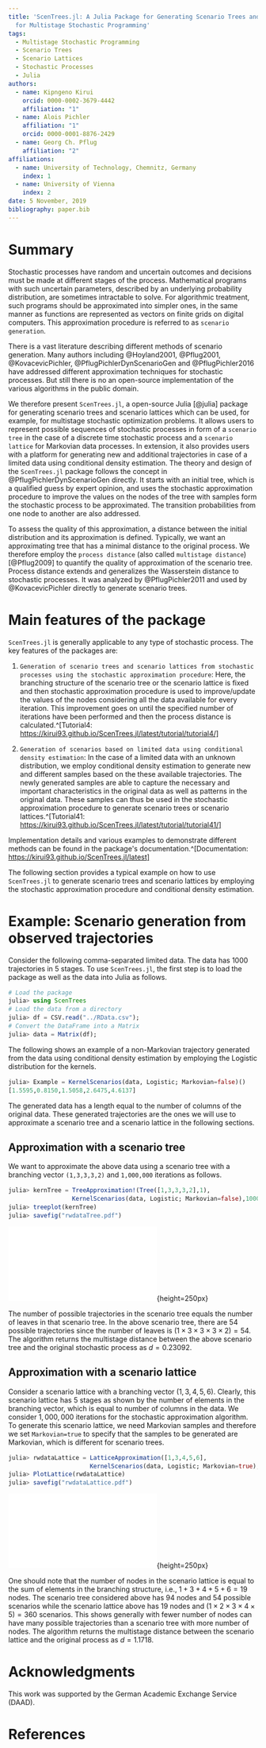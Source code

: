 ```yaml
---
title: 'ScenTrees.jl: A Julia Package for Generating Scenario Trees and Scenario Lattices
  for Multistage Stochastic Programming'
tags:
  - Multistage Stochastic Programming
  - Scenario Trees
  - Scenario Lattices
  - Stochastic Processes
  - Julia
authors:
  - name: Kipngeno Kirui
    orcid: 0000-0002-3679-4442
    affiliation: "1"
  - name: Alois Pichler
    affiliation: "1"
    orcid: 0000-0001-8876-2429
  - name: Georg Ch. Pflug
    affiliation: "2"
affiliations:
  - name: University of Technology, Chemnitz, Germany
    index: 1
  - name: University of Vienna
    index: 2
date: 5 November, 2019
bibliography: paper.bib
---
```


# Summary

Stochastic processes have random and uncertain outcomes and decisions must be made at different stages of the process. Mathematical programs with such uncertain parameters, described by an underlying probability distribution, are sometimes intractable to solve. For algorithmic treatment, such programs should be approximated into simpler ones, in the same manner as functions are represented as vectors on finite grids on digital computers. This approximation procedure is referred to as ``scenario generation``.

There is a vast literature describing different methods of scenario generation. Many authors including @Hoyland2001, @Pflug2001, @KovacevicPichler, @PflugPichlerDynScenarioGen and @PflugPichler2016 have addressed different approximation techniques for stochastic processes. But still there is no an open-source implementation of the various algorithms in the public domain.

We therefore present ``ScenTrees.jl``, a open-source Julia [@julia] package for generating scenario trees and scenario lattices which can be used, for example, for multistage stochastic optimization problems. It allows users to represent possible sequences of stochastic processes in form of a ``scenario tree`` in the case of a discrete time stochastic process and a ``scenario lattice`` for Markovian data processes. In extension, it also provides users with a platform for generating new and additional trajectories in case of a limited data using conditional density estimation. The theory and design of the ``ScenTrees.jl`` package follows the concept in @PflugPichlerDynScenarioGen directly. It starts with an initial tree, which is a qualified guess by expert opinion, and uses the stochastic approximation procedure to improve the values on the nodes of the tree with samples form the stochastic process to be approximated. The transition probabilities from one node to another are also addressed.

To assess the quality of this approximation, a distance between the initial distribution and its approximation is defined. Typically, we want an approximating tree that has a minimal distance to the original process. We therefore employ the ``process distance`` (also called ``multistage distance``) [@Pflug2009] to quantify the quality of approximation of the scenario tree. Process distance extends and generalizes the Wasserstein distance to stochastic processes. It was analyzed by @PflugPichler2011 and used by @KovacevicPichler directly to generate scenario trees.

# Main features of the package

``ScenTrees.jl`` is generally applicable to any type of stochastic process. The key features of the packages are:

1. `Generation of scenario trees and scenario lattices from stochastic processes using the stochastic approximation procedure`: Here, the branching structure of the scenario tree or the scenario lattice is fixed and then stochastic approximation procedure is used to improve/update the values of the nodes considering all the data available for every iteration. This improvement goes on until the specified number of iterations have been performed and then the process distance is calculated.^[Tutorial4: https://kirui93.github.io/ScenTrees.jl/latest/tutorial/tutorial4/]

2. `Generation of scenarios based on limited data using conditional density estimation`: In the case of a limited data with an unknown distribution, we employ conditional density estimation to generate new and different samples based on the these available trajectories. The newly generated samples are able to capture the necessary and important characteristics in the original data as well as patterns in the original data. These samples can thus be used in the stochastic approximation procedure to generate scenario trees or scenario lattices.^[Tutorial41: https://kirui93.github.io/ScenTrees.jl/latest/tutorial/tutorial41/]

Implementation details and various examples to demonstrate different methods can be found in the package's documentation.^[Documentation: https://kirui93.github.io/ScenTrees.jl/latest]

The following section provides a typical example on how to use ``ScenTrees.jl`` to generate scenario trees and scenario lattices by employing the stochastic approximation procedure and conditional density estimation.

# Example: Scenario generation from observed trajectories

Consider the following comma-separated limited data. The data has $1000$ trajectories in $5$ stages. To use ``ScenTrees.jl``, the first step is to load the package as well as the data into Julia as follows.

```julia
# Load the package
julia> using ScenTrees  
# Load the data from a directory                 
julia> df = CSV.read("../RData.csv");
# Convert the DataFrame into a Matrix    
julia> data = Matrix(df);               
```
The following shows an example of a non-Markovian trajectory generated from the data using conditional density estimation by employing the Logistic distribution for the kernels.

```julia
julia> Example = KernelScenarios(data, Logistic; Markovian=false)()
[1.5595,0.8150,1.5058,2.6475,4.6137]
```
The generated data has a length equal to the number of columns of the original data. These generated trajectories are the ones we will use to approximate a scenario tree and a scenario lattice in the following sections.

## Approximation with a scenario tree

We want to approximate the above data using a scenario tree with a branching vector ``(1,3,3,3,2)`` and ``1,000,000`` iterations as follows.

```julia
julia> kernTree = TreeApproximation!(Tree([1,3,3,3,2],1),
                  KernelScenarios(data, Logistic; Markovian=false),100000,2,2);
julia> treeplot(kernTree)
julia> savefig("rwdataTree.pdf")
```

![Tree Approximation from Kernel Density Samples](images/rwdataTree.pdf){height=250px}

The number of possible trajectories in the scenario tree equals the number of leaves in that scenario tree. In the above scenario tree, there are $54$ possible trajectories since the number of leaves is $(1\times3\times3\times3\times2) = 54$. The algorithm returns the multistage distance between the above scenario tree and the original stochastic process as $d=0.23092$.

## Approximation with a scenario lattice

Consider a scenario lattice with a branching vector $(1,3,4,5,6)$. Clearly, this scenario lattice has $5$ stages as shown by the number of elements in the branching vector, which is equal to number of columns in the data. We consider $1,000,000$ iterations for the stochastic approximation algorithm. To generate this scenario lattice, we need Markovian samples and therefore we set `Markovian=true` to specify that the samples to be generated are Markovian, which is different for scenario trees.

```julia
julia> rwdataLattice = LatticeApproximation([1,3,4,5,6],
                       KernelScenarios(data, Logistic; Markovian=true), 1000000);
julia> PlotLattice(rwdataLattice)
julia> savefig("rwdataLattice.pdf")
```

![Lattice Approximation from Kernel Density Samples](images/rwdataLattice.pdf){height=250px}

One should note that the number of nodes in the scenario lattice is equal to the sum of elements in the branching structure, i.e., $1+3+4+5+6 = 19$ nodes. The scenario tree considered above has $94$ nodes and $54$ possible scenarios while the scenario lattice above has $19$ nodes and $(1\times2\times3\times4\times5) = 360$ scenarios. This shows generally with fewer number of nodes can have many possible trajectories than a scenario tree with more number of nodes. The algorithm returns the multistage distance between the scenario lattice and the original process as $d=1.1718$.

# Acknowledgments

This work was supported by the German Academic Exchange Service (DAAD).

# References
